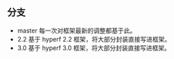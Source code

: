 ## 分支

- master 每一次对框架最新的调整都基于此。
- 2.2 基于 hyperf 2.2 框架，将大部分封装直接写进框架。
- 3.0 基于 hyperf 3.0 框架，将大部分封装直接写进框架。
